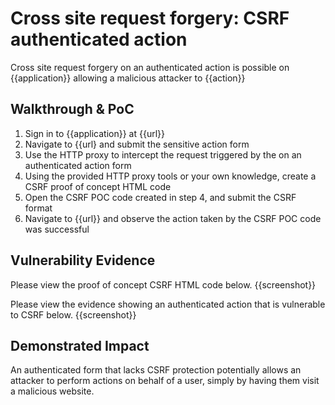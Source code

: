 # Cross site request forgery: CSRF authenticated action

<!--
Provide a 1-2 sentence description - see http://cveproject.github.io/docs/content/key-details-phrasing.pdf for tips

This format is a good guide:
[VULNTYPE] in [COMPONENT] in [APPLICATION] allows [ATTACKER] to [IMPACT] via [VECTOR]
-->

Cross site request forgery on an authenticated action is possible on {{application}} allowing a malicious attacker to {{action}}

## Walkthrough & PoC

<!-- Provide a step-by-step walkthrough on how to access the vulnerable injection point, and how to exploit the vulnerability.
Adding a dot-pointed walkthrough with relevant screenshots will speed triage time and result in faster rewards!
-->

1. Sign in to {{application}} at {{url}}
1. Navigate to {{url} and submit the sensitive action form
1. Use the HTTP proxy to intercept the request triggered by the on an authenticated action form
1. Using the provided HTTP proxy tools or your own knowledge, create a CSRF proof of concept HTML code
1. Open the CSRF POC code created in step 4, and submit the CSRF format
1. Navigate to {{url}} and observe the action taken by the CSRF POC code was successful

## Vulnerability Evidence
<!--
Your submission MUST include evidence of the vulnerability and not be theoretical in nature.

For a CSRF on an authenticated action vulnerability, please include a screenshot or video showing the successful execution of a CSRF POC code to perform some sensitive action. Please also include the proof of concept CSRF HTML code.
-->
Please view the proof of concept CSRF HTML code below.
{{screenshot}}

Please view the evidence showing an authenticated action that is vulnerable to CSRF below. {{screenshot}}

## Demonstrated Impact

<!--
Attempt to escalate the lack of CSRF protection to perform an account takeover or some other sensitive action. If this is possible, provide a full proof-of-concept here.
-->

An authenticated form that lacks CSRF protection potentially allows an attacker to perform actions on behalf of a user, simply by having them visit a malicious website.
